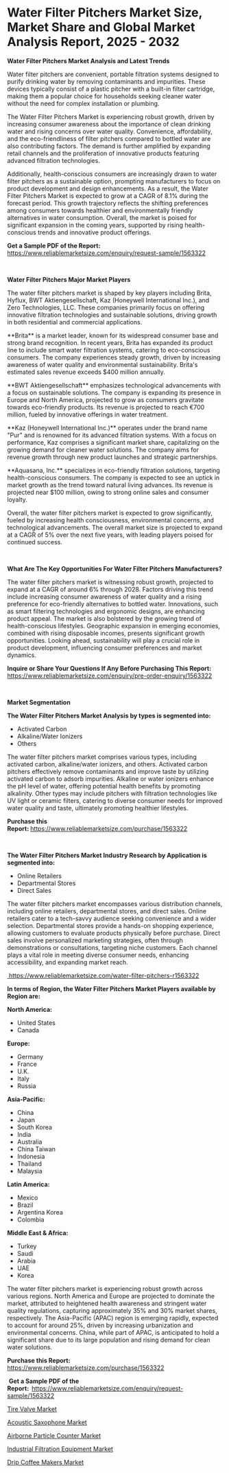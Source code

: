<p><h1>Water Filter Pitchers Market Size, Market Share and Global Market Analysis Report, 2025 - 2032</h1></p><p><strong>Water Filter Pitchers Market Analysis and Latest Trends</strong></p>
<p><p>Water filter pitchers are convenient, portable filtration systems designed to purify drinking water by removing contaminants and impurities. These devices typically consist of a plastic pitcher with a built-in filter cartridge, making them a popular choice for households seeking cleaner water without the need for complex installation or plumbing.</p><p>The Water Filter Pitchers Market is experiencing robust growth, driven by increasing consumer awareness about the importance of clean drinking water and rising concerns over water quality. Convenience, affordability, and the eco-friendliness of filter pitchers compared to bottled water are also contributing factors. The demand is further amplified by expanding retail channels and the proliferation of innovative products featuring advanced filtration technologies.</p><p>Additionally, health-conscious consumers are increasingly drawn to water filter pitchers as a sustainable option, prompting manufacturers to focus on product development and design enhancements. As a result, the Water Filter Pitchers Market is expected to grow at a CAGR of 8.1% during the forecast period. This growth trajectory reflects the shifting preferences among consumers towards healthier and environmentally friendly alternatives in water consumption. Overall, the market is poised for significant expansion in the coming years, supported by rising health-conscious trends and innovative product offerings.</p></p>
<p><strong>Get a Sample PDF of the Report:&nbsp;</strong> <a href="https://www.reliablemarketsize.com/enquiry/request-sample/1563322?utm_campaign=2113&utm_medium=2&utm_source=Github&utm_content=ia&utm_term=11042025&utm_id=water-filter-pitchers">https://www.reliablemarketsize.com/enquiry/request-sample/1563322</a></p>
<p>&nbsp;</p>
<p><strong>Water Filter Pitchers Major Market Players</strong></p>
<p><p>The water filter pitchers market is shaped by key players including Brita, Hyflux, BWT Aktiengesellschaft, Kaz (Honeywell International Inc.), and Zero Technologies, LLC. These companies primarily focus on offering innovative filtration technologies and sustainable solutions, driving growth in both residential and commercial applications.</p><p>**Brita** is a market leader, known for its widespread consumer base and strong brand recognition. In recent years, Brita has expanded its product line to include smart water filtration systems, catering to eco-conscious consumers. The company experiences steady growth, driven by increasing awareness of water quality and environmental sustainability. Brita's estimated sales revenue exceeds $400 million annually.</p><p>**BWT Aktiengesellschaft** emphasizes technological advancements with a focus on sustainable solutions. The company is expanding its presence in Europe and North America, projected to grow as consumers gravitate towards eco-friendly products. Its revenue is projected to reach €700 million, fueled by innovative offerings in water treatment.</p><p>**Kaz (Honeywell International Inc.)** operates under the brand name "Pur" and is renowned for its advanced filtration systems. With a focus on performance, Kaz comprises a significant market share, capitalizing on the growing demand for cleaner water solutions. The company aims for revenue growth through new product launches and strategic partnerships.</p><p>**Aquasana, Inc.** specializes in eco-friendly filtration solutions, targeting health-conscious consumers. The company is expected to see an uptick in market growth as the trend toward natural living advances. Its revenue is projected near $100 million, owing to strong online sales and consumer loyalty.</p><p>Overall, the water filter pitchers market is expected to grow significantly, fueled by increasing health consciousness, environmental concerns, and technological advancements. The overall market size is projected to expand at a CAGR of 5% over the next five years, with leading players poised for continued success.</p></p>
<p>&nbsp;</p>
<p><strong>What Are The Key Opportunities For Water Filter Pitchers Manufacturers?</strong></p>
<p><p>The water filter pitchers market is witnessing robust growth, projected to expand at a CAGR of around 6% through 2028. Factors driving this trend include increasing consumer awareness of water quality and a rising preference for eco-friendly alternatives to bottled water. Innovations, such as smart filtering technologies and ergonomic designs, are enhancing product appeal. The market is also bolstered by the growing trend of health-conscious lifestyles. Geographic expansion in emerging economies, combined with rising disposable incomes, presents significant growth opportunities. Looking ahead, sustainability will play a crucial role in product development, influencing consumer preferences and market dynamics.</p></p>
<p><strong>Inquire or Share Your Questions If Any Before Purchasing This Report:</strong> <a href="https://www.reliablemarketsize.com/enquiry/pre-order-enquiry/1563322?utm_campaign=2113&utm_medium=2&utm_source=Github&utm_content=ia&utm_term=11042025&utm_id=water-filter-pitchers">https://www.reliablemarketsize.com/enquiry/pre-order-enquiry/1563322</a></p>
<p>&nbsp;</p>
<p><strong>Market Segmentation</strong></p>
<p><strong>The Water Filter Pitchers Market Analysis by types is segmented into:</strong></p>
<p><ul><li>Activated Carbon</li><li>Alkaline/Water Ionizers</li><li>Others</li></ul></p>
<p><p>The water filter pitchers market comprises various types, including activated carbon, alkaline/water ionizers, and others. Activated carbon pitchers effectively remove contaminants and improve taste by utilizing activated carbon to adsorb impurities. Alkaline or water ionizers enhance the pH level of water, offering potential health benefits by promoting alkalinity. Other types may include pitchers with filtration technologies like UV light or ceramic filters, catering to diverse consumer needs for improved water quality and taste, ultimately promoting healthier lifestyles.</p></p>
<p><strong>Purchase this Report:&nbsp;</strong><a href="https://www.reliablemarketsize.com/purchase/1563322?utm_campaign=2113&utm_medium=2&utm_source=Github&utm_content=ia&utm_term=11042025&utm_id=water-filter-pitchers">https://www.reliablemarketsize.com/purchase/1563322</a></p>
<p>&nbsp;</p>
<p><strong>The Water Filter Pitchers Market Industry Research by Application is segmented into:</strong></p>
<p><ul><li>Online Retailers</li><li>Departmental Stores</li><li>Direct Sales</li></ul></p>
<p><p>The water filter pitchers market encompasses various distribution channels, including online retailers, departmental stores, and direct sales. Online retailers cater to a tech-savvy audience seeking convenience and a wider selection. Departmental stores provide a hands-on shopping experience, allowing customers to evaluate products physically before purchase. Direct sales involve personalized marketing strategies, often through demonstrations or consultations, targeting niche customers. Each channel plays a vital role in meeting diverse consumer needs, enhancing accessibility, and expanding market reach.</p></p>
<p><a href="https://www.reliablemarketsize.com/water-filter-pitchers-r1563322?utm_campaign=2113&utm_medium=2&utm_source=Github&utm_content=ia&utm_term=11042025&utm_id=water-filter-pitchers">&nbsp;https://www.reliablemarketsize.com/water-filter-pitchers-r1563322</a></p>
<p><strong>In terms of Region, the Water Filter Pitchers Market Players available by Region are:</strong></p>
<p>
    <p> <strong> North America: </strong>
        <ul>
            <li>United States</li>
            <li>Canada</li>
        </ul>
        </p> 
    <p> <strong> Europe: </strong>
        <ul>
            <li>Germany</li>
            <li>France</li>
            <li>U.K.</li>
            <li>Italy</li>
            <li>Russia</li>
        </ul>
        </p> 
    <p> <strong> Asia-Pacific: </strong>
        <ul>
            <li>China</li>
            <li>Japan</li>
            <li>South Korea</li>
            <li>India</li>
            <li>Australia</li>
            <li>China Taiwan</li>
            <li>Indonesia</li>
            <li>Thailand</li>
            <li>Malaysia</li>
        </ul>
        </p> 
    <p> <strong> Latin America: </strong>
        <ul>
            <li>Mexico</li>
            <li>Brazil</li>
            <li>Argentina Korea</li>
            <li>Colombia</li>
        </ul>
        </p> 
    <p> <strong> Middle East & Africa: </strong>
        <ul>
            <li>Turkey</li>
            <li>Saudi</li>
            <li>Arabia</li>
            <li>UAE</li>
            <li>Korea</li>
        </ul>
    </p>
    </p>
<p><p>The water filter pitchers market is experiencing robust growth across various regions. North America and Europe are projected to dominate the market, attributed to heightened health awareness and stringent water quality regulations, capturing approximately 35% and 30% market shares, respectively. The Asia-Pacific (APAC) region is emerging rapidly, expected to account for around 25%, driven by increasing urbanization and environmental concerns. China, while part of APAC, is anticipated to hold a significant share due to its large population and rising demand for clean water solutions.</p></p>
<p><strong>Purchase this Report: </strong><a href="https://www.reliablemarketsize.com/purchase/1563322?utm_campaign=2113&utm_medium=2&utm_source=Github&utm_content=ia&utm_term=11042025&utm_id=water-filter-pitchers">https://www.reliablemarketsize.com/purchase/1563322</a></p>
<p>&nbsp;<strong>Get a Sample PDF of the Report:&nbsp;&nbsp;</strong><a href="https://www.reliablemarketsize.com/enquiry/request-sample/1563322?utm_campaign=2113&utm_medium=2&utm_source=Github&utm_content=ia&utm_term=11042025&utm_id=water-filter-pitchers">https://www.reliablemarketsize.com/enquiry/request-sample/1563322</a></p>
<p><strong></strong></p>
<p><p><a href="https://github.com/norbeludie83/Market-Research-Report-List-1/blob/main/tire-valve-market.md?utm_campaign=2113&utm_medium=2&utm_source=Github&utm_content=ia&utm_term=11042025&utm_id=water-filter-pitchers">Tire Valve Market</a></p><p><a href="https://github.com/JosephineMcguire65/Market-Research-Report-List-2/blob/main/acoustic-saxophone-market.md?utm_campaign=2113&utm_medium=2&utm_source=Github&utm_content=ia&utm_term=11042025&utm_id=water-filter-pitchers">Acoustic Saxophone Market</a></p><p><a href="https://github.com/jerhoskinson197676/Market-Research-Report-List-1/blob/main/airborne-particle-counter-market.md?utm_campaign=2113&utm_medium=2&utm_source=Github&utm_content=ia&utm_term=11042025&utm_id=water-filter-pitchers">Airborne Particle Counter Market</a></p><p><a href="https://github.com/bholdsfofie/Market-Research-Report-List-1/blob/main/industrial-filtration-equipment-market.md?utm_campaign=2113&utm_medium=2&utm_source=Github&utm_content=ia&utm_term=11042025&utm_id=water-filter-pitchers">Industrial Filtration Equipment Market</a></p><p><a href="https://github.com/shirleenfraker87/Market-Research-Report-List-1/blob/main/drip-coffee-makers-market.md?utm_campaign=2113&utm_medium=2&utm_source=Github&utm_content=ia&utm_term=11042025&utm_id=water-filter-pitchers">Drip Coffee Makers Market</a></p></p>